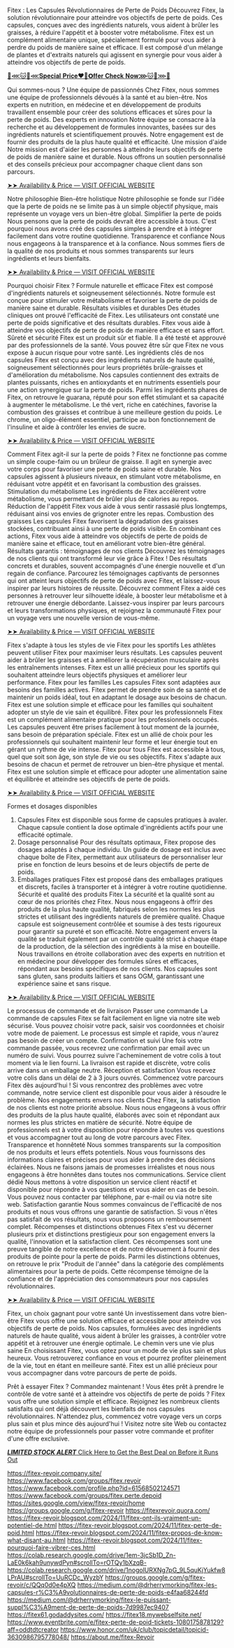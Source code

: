 Fitex : Les Capsules Révolutionnaires de Perte de Poids
Découvrez Fitex, la solution révolutionnaire pour atteindre vos objectifs de perte de poids. Ces capsules, conçues avec des ingrédients naturels, vous aident à brûler les graisses, à réduire l'appétit et à booster votre métabolisme.
Fitex est un complément alimentaire unique, spécialement formulé pour vous aider à perdre du poids de manière saine et efficace. Il est composé d'un mélange de plantes et d'extraits naturels qui agissent en synergie pour vous aider à atteindre vos objectifs de perte de poids.

[🤑⋘🐱🚀⋘𝐒𝐩𝐞𝐜𝐢𝐚𝐥 𝐏𝐫𝐢𝐜𝐞❤️🌺𝗢𝐟𝐟𝐞𝐫 𝐂𝐡𝐞𝐜𝐤 𝐍𝐨𝐰⋙🐱🚀⋙🤑
](https://www.healthtruenews.com/get_fitex-de-fr
)

Qui sommes-nous ?
Une équipe de passionnés
Chez Fitex, nous sommes une équipe de professionnels dévoués à la santé et au bien-être. Nos experts en nutrition, en médecine et en développement de produits travaillent ensemble pour créer des solutions efficaces et sûres pour la perte de poids.
Des experts en innovation
Notre équipe se consacre à la recherche et au développement de formules innovantes, basées sur des ingrédients naturels et scientifiquement prouvés. Notre engagement est de fournir des produits de la plus haute qualité et efficacité.
Une mission d'aide
Notre mission est d'aider les personnes à atteindre leurs objectifs de perte de poids de manière saine et durable. Nous offrons un soutien personnalisé et des conseils précieux pour accompagner chaque client dans son parcours.

[➤➤ Availability & Price — VISIT OFFICIAL WEBSITE
](https://www.healthtruenews.com/get_fitex-de-fr
)

Notre philosophie
Bien-être holistique
Notre philosophie se fonde sur l'idée que la perte de poids ne se limite pas à un simple objectif physique, mais représente un voyage vers un bien-être global.
Simplifier la perte de poids
Nous pensons que la perte de poids devrait être accessible à tous. C'est pourquoi nous avons créé des capsules simples à prendre et à intégrer facilement dans votre routine quotidienne.
Transparence et confiance
Nous nous engageons à la transparence et à la confiance. Nous sommes fiers de la qualité de nos produits et nous sommes transparents sur leurs ingrédients et leurs bienfaits.

[➤➤ Availability & Price — VISIT OFFICIAL WEBSITE
](https://www.healthtruenews.com/get_fitex-de-fr
)

Pourquoi choisir Fitex ?
Formule naturelle et efficace
Fitex est composé d'ingrédients naturels et soigneusement sélectionnés. Notre formule est conçue pour stimuler votre métabolisme et favoriser la perte de poids de manière saine et durable.
Résultats visibles et durables
Des études cliniques ont prouvé l'efficacité de Fitex. Les utilisateurs ont constaté une perte de poids significative et des résultats durables. Fitex vous aide à atteindre vos objectifs de perte de poids de manière efficace et sans effort.
Sûreté et sécurité
Fitex est un produit sûr et fiable. Il a été testé et approuvé par des professionnels de la santé. Vous pouvez être sûr que Fitex ne vous expose à aucun risque pour votre santé.
Les ingrédients clés de nos capsules
Fitex est conçu avec des ingrédients naturels de haute qualité, soigneusement sélectionnés pour leurs propriétés brûle-graisses et d'amélioration du métabolisme. Nos capsules contiennent des extraits de plantes puissants, riches en antioxydants et en nutriments essentiels pour une action synergique sur la perte de poids.
Parmi les ingrédients phares de Fitex, on retrouve le guarana, réputé pour son effet stimulant et sa capacité à augmenter le métabolisme. Le thé vert, riche en catéchines, favorise la combustion des graisses et contribue à une meilleure gestion du poids. Le chrome, un oligo-élément essentiel, participe au bon fonctionnement de l'insuline et aide à contrôler les envies de sucre.

[➤➤ Availability & Price — VISIT OFFICIAL WEBSITE
](https://www.healthtruenews.com/get_fitex-de-fr
)

Comment Fitex agit-il sur la perte de poids ?
Fitex ne fonctionne pas comme un simple coupe-faim ou un brûleur de graisse. Il agit en synergie avec votre corps pour favoriser une perte de poids saine et durable. Nos capsules agissent à plusieurs niveaux, en stimulant votre métabolisme, en réduisant votre appétit et en favorisant la combustion des graisses.
Stimulation du métabolisme
Les ingrédients de Fitex accélèrent votre métabolisme, vous permettant de brûler plus de calories au repos.
Réduction de l'appétit
Fitex vous aide à vous sentir rassasié plus longtemps, réduisant ainsi vos envies de grignoter entre les repas.
Combustion des graisses
Les capsules Fitex favorisent la dégradation des graisses stockées, contribuant ainsi à une perte de poids visible.
En combinant ces actions, Fitex vous aide à atteindre vos objectifs de perte de poids de manière saine et efficace, tout en améliorant votre bien-être général.
Résultats garantis : témoignages de nos clients
Découvrez les témoignages de nos clients qui ont transformé leur vie grâce à Fitex ! Des résultats concrets et durables, souvent accompagnés d'une énergie nouvelle et d'un regain de confiance. Parcourez les témoignages captivants de personnes qui ont atteint leurs objectifs de perte de poids avec Fitex, et laissez-vous inspirer par leurs histoires de réussite.
Découvrez comment Fitex a aidé ces personnes à retrouver leur silhouette idéale, à booster leur métabolisme et à retrouver une énergie débordante. Laissez-vous inspirer par leurs parcours et leurs transformations physiques, et rejoignez la communauté Fitex pour un voyage vers une nouvelle version de vous-même.

[➤➤ Availability & Price — VISIT OFFICIAL WEBSITE
](https://www.healthtruenews.com/get_fitex-de-fr
)

Fitex s'adapte à tous les styles de vie
Fitex pour les sportifs
Les athlètes peuvent utiliser Fitex pour maximiser leurs résultats. Les capsules peuvent aider à brûler les graisses et à améliorer la récupération musculaire après les entraînements intenses.
Fitex est un allié précieux pour les sportifs qui souhaitent atteindre leurs objectifs physiques et améliorer leur performance.
Fitex pour les familles
Les capsules Fitex sont adaptées aux besoins des familles actives. Fitex permet de prendre soin de sa santé et de maintenir un poids idéal, tout en adaptant le dosage aux besoins de chacun.
Fitex est une solution simple et efficace pour les familles qui souhaitent adopter un style de vie sain et équilibré.
Fitex pour les professionnels
Fitex est un complément alimentaire pratique pour les professionnels occupés. Les capsules peuvent être prises facilement à tout moment de la journée, sans besoin de préparation spéciale.
Fitex est un allié de choix pour les professionnels qui souhaitent maintenir leur forme et leur énergie tout en gérant un rythme de vie intense.
Fitex pour tous
Fitex est accessible à tous, quel que soit son âge, son style de vie ou ses objectifs. Fitex s'adapte aux besoins de chacun et permet de retrouver un bien-être physique et mental.
Fitex est une solution simple et efficace pour adopter une alimentation saine et équilibrée et atteindre ses objectifs de perte de poids.

[➤➤ Availability & Price — VISIT OFFICIAL WEBSITE
](https://www.healthtruenews.com/get_fitex-de-fr
)

Formes et dosages disponibles
1. Capsules
Fitex est disponible sous forme de capsules pratiques à avaler. Chaque capsule contient la dose optimale d'ingrédients actifs pour une efficacité optimale.
2. Dosage personnalisé
Pour des résultats optimaux, Fitex propose des dosages adaptés à chaque individu. Un guide de dosage est inclus avec chaque boîte de Fitex, permettant aux utilisateurs de personnaliser leur prise en fonction de leurs besoins et de leurs objectifs de perte de poids.
3. Emballages pratiques
Fitex est proposé dans des emballages pratiques et discrets, faciles à transporter et à intégrer à votre routine quotidienne.
Sécurité et qualité des produits Fitex
La sécurité et la qualité sont au cœur de nos priorités chez Fitex. Nous nous engageons à offrir des produits de la plus haute qualité, fabriqués selon les normes les plus strictes et utilisant des ingrédients naturels de première qualité. Chaque capsule est soigneusement contrôlée et soumise à des tests rigoureux pour garantir sa pureté et son efficacité.
Notre engagement envers la qualité se traduit également par un contrôle qualité strict à chaque étape de la production, de la sélection des ingrédients à la mise en bouteille. Nous travaillons en étroite collaboration avec des experts en nutrition et en médecine pour développer des formules sûres et efficaces, répondant aux besoins spécifiques de nos clients. Nos capsules sont sans gluten, sans produits laitiers et sans OGM, garantissant une expérience saine et sans risque.

[➤➤ Availability & Price — VISIT OFFICIAL WEBSITE
](https://www.healthtruenews.com/get_fitex-de-fr
)

Le processus de commande et de livraison
Passer une commande
La commande de capsules Fitex se fait facilement en ligne via notre site web sécurisé. Vous pouvez choisir votre pack, saisir vos coordonnées et choisir votre mode de paiement. Le processus est simple et rapide, vous n'aurez pas besoin de créer un compte.
Confirmation et suivi
Une fois votre commande passée, vous recevrez une confirmation par email avec un numéro de suivi. Vous pourrez suivre l'acheminement de votre colis à tout moment via le lien fourni. La livraison est rapide et discrète, votre colis arrive dans un emballage neutre.
Réception et satisfaction
Vous recevez votre colis dans un délai de 2 à 3 jours ouvrés. Commencez votre parcours Fitex dès aujourd'hui ! Si vous rencontrez des problèmes avec votre commande, notre service client est disponible pour vous aider à résoudre le problème.
Nos engagements envers nos clients
Chez Fitex, la satisfaction de nos clients est notre priorité absolue. Nous nous engageons à vous offrir des produits de la plus haute qualité, élaborés avec soin et répondant aux normes les plus strictes en matière de sécurité. Notre équipe de professionnels est à votre disposition pour répondre à toutes vos questions et vous accompagner tout au long de votre parcours avec Fitex.
Transparence et honnêteté
Nous sommes transparents sur la composition de nos produits et leurs effets potentiels. Nous vous fournissons des informations claires et précises pour vous aider à prendre des décisions éclairées. Nous ne faisons jamais de promesses irréalistes et nous nous engageons à être honnêtes dans toutes nos communications.
Service client dédié
Nous mettons à votre disposition un service client réactif et disponible pour répondre à vos questions et vous aider en cas de besoin. Vous pouvez nous contacter par téléphone, par e-mail ou via notre site web.
Satisfaction garantie
Nous sommes convaincus de l'efficacité de nos produits et nous vous offrons une garantie de satisfaction. Si vous n'êtes pas satisfait de vos résultats, nous vous proposons un remboursement complet.
Récompenses et distinctions obtenues
Fitex s'est vu décerner plusieurs prix et distinctions prestigieux pour son engagement envers la qualité, l'innovation et la satisfaction client. Ces récompenses sont une preuve tangible de notre excellence et de notre dévouement à fournir des produits de pointe pour la perte de poids.
Parmi les distinctions obtenues, on retrouve le prix "Produit de l'année" dans la catégorie des compléments alimentaires pour la perte de poids. Cette récompense témoigne de la confiance et de l'appréciation des consommateurs pour nos capsules révolutionnaires.

[➤➤ Availability & Price — VISIT OFFICIAL WEBSITE
](https://www.healthtruenews.com/get_fitex-de-fr
)

Fitex, un choix gagnant pour votre santé
Un investissement dans votre bien-être
Fitex vous offre une solution efficace et accessible pour atteindre vos objectifs de perte de poids. Nos capsules, formulées avec des ingrédients naturels de haute qualité, vous aident à brûler les graisses, à contrôler votre appétit et à retrouver une énergie optimale.
Le chemin vers une vie plus saine
En choisissant Fitex, vous optez pour un mode de vie plus sain et plus heureux. Vous retrouverez confiance en vous et pourrez profiter pleinement de la vie, tout en étant en meilleure santé. Fitex est un allié précieux pour vous accompagner dans votre parcours de perte de poids.

Prêt à essayer Fitex ? Commandez maintenant !
Vous êtes prêt à prendre le contrôle de votre santé et à atteindre vos objectifs de perte de poids ? Fitex vous offre une solution simple et efficace. Rejoignez les nombreux clients satisfaits qui ont déjà découvert les bienfaits de nos capsules révolutionnaires.
N'attendez plus, commencez votre voyage vers un corps plus sain et plus mince dès aujourd'hui ! Visitez notre site Web ou contactez notre équipe de professionnels pour passer votre commande et profiter d'une offre exclusive.


[***LIMITED STOCK ALERT*** Click Here to Get the Best Deal on Before it Runs Out](https://www.healthtruenews.com/get_fitex-de-fr
)




https://fitex-revoir.company.site/
https://www.facebook.com/groups/fitex.revoir
https://www.facebook.com/profile.php?id=61568502124571
https://www.facebook.com/groups/fitex.perte.depoid
https://sites.google.com/view/fitex-revoir/home
https://groups.google.com/g/fitex-revoir
https://fitexrevoir.quora.com/
https://fitex-revoir.blogspot.com/2024/11/fitex-ont-ils-vraiment-un-potentiel-de.html
https://fitex-revoir.blogspot.com/2024/11/fitex-perte-de-poid.html
https://fitex-revoir.blogspot.com/2024/11/fitex-propos-de-know-what-disant-au.html
https://fitex-revoir.blogspot.com/2024/11/fitex-pourquoi-faire-vibrer-ces.html
https://colab.research.google.com/drive/1em-3jcSb1D_Zn-LaE0k6kah9unywdPyn#scrollTo=rOTQy1bXzqB-
https://colab.research.google.com/drive/1nogolURXNg7pG_9L5quKjYukfw8LPrAU#scrollTo=UuRCDc_WyzbY
https://groups.google.com/g/fitex-revoir/c/QQq0d0e4pXQ
https://medium.com/@drherrymorking/fitex-les-capsules-r%C3%A9volutionnaires-de-perte-de-poids-e4faa68244fd
https://medium.com/@drherrymorking/fitex-le-puissant-suppl%C3%A9ment-de-perte-de-poids-7d9987ec9407
https://fitex61.godaddysites.com/
https://fitex18.mywebselfsite.net/
https://www.eventbrite.com/e/fitex-perte-de-poid-tickets-1080175878129?aff=oddtdtcreator
https://www.honor.com/uk/club/topicdetail/topicid-3630986795778048/
https://about.me/fitex-Revoir

